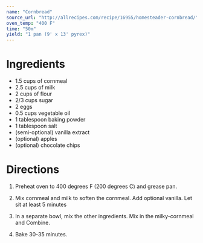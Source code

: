 ```yaml
---
name: "Cornbread"
source_url: "http://allrecipes.com/recipe/16955/homesteader-cornbread/"
oven_temp: "400 F"
time: "50m"
yield: "1 pan (9' x 13' pyrex)"
---
```


# Ingredients

- 1.5 cups of cornmeal
- 2.5 cups of milk
- 2 cups of flour
- 2/3 cups sugar
- 2 eggs
- 0.5 cups vegetable oil
- 1 tablespoon baking powder
- 1 tablespoon salt
- (semi-optional) vanilla extract
- (optional) apples
- (optional) chocolate chips


# Directions

1. Preheat oven to 400 degrees F (200 degrees C) and grease pan.

2. Mix cornmeal and milk to soften the cornmeal. Add optional vanilla. Let sit at least 5 minutes

3. In a separate bowl, mix the other ingredients. Mix in the milky-cornmeal and Combine.

4. Bake 30-35 minutes.
